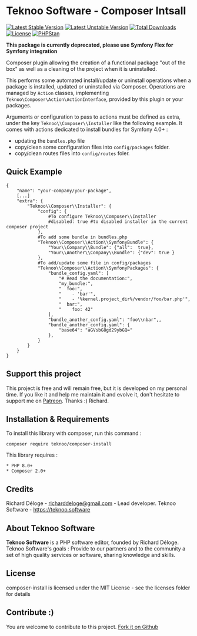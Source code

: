 Teknoo Software - Composer Intsall
==================================

[![Latest Stable Version](https://poser.pugx.org/teknoo/composer-install/v/stable)](https://packagist.org/packages/teknoo/composer-install)
[![Latest Unstable Version](https://poser.pugx.org/teknoo/composer-install/v/unstable)](https://packagist.org/packages/teknoo/composer-install)
[![Total Downloads](https://poser.pugx.org/teknoo/composer-install/downloads)](https://packagist.org/packages/teknoo/composer-install)
[![License](https://poser.pugx.org/teknoo/composer-install/license)](https://packagist.org/packages/teknoo/composer-install)
[![PHPStan](https://img.shields.io/badge/PHPStan-enabled-brightgreen.svg?style=flat)](https://github.com/phpstan/phpstan)

**This package is currently deprecated, please use Symfony Flex for Symfony integration**

Composer plugin allowing the creation of a functional package "out of the box" as well as a cleaning of the project 
when it is uninstalled.

This performs some automated install/update or uninstall operations when a package is installed, updated or uninstalled 
via Composer. Operations are managed by `Action` classes, implementing `Teknoo\Composer\Action\ActionInterface`,
provided by this plugin or your packages. 

Arguments or configuration to pass to actions must be defined as extra, under the key `Teknoo\\Composer\\Installer` like 
the following example. It comes with actions dedicated to install bundles for Symfony 4.0+ :
 
* updating the `bundles.php` file
* copy/clean some configuration files into `config/packages` folder.
* copy/clean routes files into `config/routes` foler.

Quick Example
-------------

    {
        "name": "your-company/your-package",
        [...]
        "extra": {
            "Teknoo\\Composer\\Installer": {
                "config": {
                    #To configure Teknoo\\Composer\\Installer
                    #disabled: true #to disabled installer in the current composer project
                },
                #To add some bundle in bundles.php
                "Teknoo\\Composer\\Action\\SymfonyBundle": {
                    "Your\\Company\\Bundle": {"all":  true},
                    "Your\\Another\\Company\\Bundle": {"dev": true }
                },
                #To add/update some file in config/packages
                "Teknoo\\Composer\\Action\\SymfonyPackages": {
                    "bundle_config.yaml": [
                        "# Read the documentation:",
                        "my_bundle:",
                        "  foo:",
                        "    - 'bar'",
                        "    - '%kernel.project_dir%/vendor/foo/bar.php'",
                        "  bar:",
                        "    foo: 42"
                    ],
                    "bundle_another_config.yaml": "foo\\nbar",,
                    "bundle_another_config.yaml": {
                        "base64": "aGVsbG8gd29ybGQ="
                    },
                }
            }
        }
    }

Support this project
---------------------

This project is free and will remain free, but it is developed on my personal time. 
If you like it and help me maintain it and evolve it, don't hesitate to support me on [Patreon](https://patreon.com/teknoo_software).
Thanks :) Richard. 

Installation & Requirements
---------------------------
To install this library with composer, run this command :

    composer require teknoo/composer-install

This library requires :

    * PHP 8.0+
    * Composer 2.0+

Credits
-------
Richard Déloge - <richarddeloge@gmail.com> - Lead developer.
Teknoo Software - <https://teknoo.software>

About Teknoo Software
---------------------
**Teknoo Software** is a PHP software editor, founded by Richard Déloge.
Teknoo Software's goals : Provide to our partners and to the community a set of high quality services or software,
 sharing knowledge and skills.

License
-------
composer-install is licensed under the MIT License - see the licenses folder for details

Contribute :)
-------------

You are welcome to contribute to this project. [Fork it on Github](CONTRIBUTING.md)
